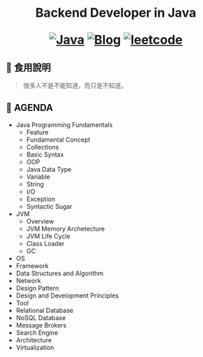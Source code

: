 <h1 align="center"> Backend Developer in Java

<p align="center">
  <a href="#Java"><img src="https://img.shields.io/badge/language-Java-blue.svg" alt="Java"></a>
  <a href="https://regy.dev"><img src="https://img.shields.io/badge/Blog-ReGY's Inspiration-critical.svg" alt="Blog"></a>
  <a href="https://github.com/ReGYChang/LeetCode"><img src="https://img.shields.io/badge/algo-leetcode-brightgreen.svg" alt="leetcode"></a>
</p>

## :penguin: 食用說明

> 很多人不是不能知道，而只是不知道。

## :penguin: AGENDA 
- Java Programming Fundamentals
  - Feature
  - Fundamental Concept
  - Collections
  - Basic Syntax
  - OOP
  - Java Data Type
  - Variable 
  - String
  - I/O
  - Exception
  - Syntactic Sugar
- JVM
  - Overview
  - JVM Memory Archetecture
  - JVM Life Cycle
  - Class Loader
  - GC
- OS
- Framework
- Data Structures and Algorithm
- Network
- Design Pattern
- Design and Development Principles
- Tool
- Relational Database
- NoSQL Database
- Message Brokers
- Search Engine
- Architecture
- Virtualization
